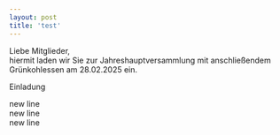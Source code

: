 ```yaml
--- 
layout: post
title: 'test'
---
```

Liebe Mitglieder,  
hiermit laden wir Sie zur Jahreshauptversammlung mit anschließendem Grünkohlessen am 28.02.2025 ein.  
  
Einladung  

  
new line  
new line  
new line  
